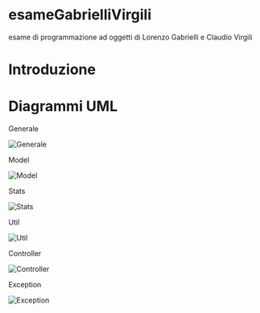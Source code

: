 # esameGabrielliVirgili
esame di programmazione ad oggetti di Lorenzo Gabrielli e Claudio Virgili
# Introduzione

# Diagrammi UML
Generale





![Generale](https://user-images.githubusercontent.com/84229200/122453340-89e7ec80-cfaa-11eb-8398-7065acfa87c1.PNG)




Model






![Model](https://user-images.githubusercontent.com/84229200/122453400-9c622600-cfaa-11eb-9adf-e182b6e3cc4b.PNG)






Stats







![Stats](https://user-images.githubusercontent.com/84229200/122453444-aa17ab80-cfaa-11eb-9603-4ddefb0245b0.PNG)







Util











![Util](https://user-images.githubusercontent.com/84229200/122453480-b1d75000-cfaa-11eb-9084-b1e39c273e26.PNG)









Controller








![Controller](https://user-images.githubusercontent.com/84229200/122453552-c9163d80-cfaa-11eb-9054-e961ef5361fa.PNG)











Exception










![Exception](https://user-images.githubusercontent.com/84229200/122453505-bac82180-cfaa-11eb-8213-edb973eb4c6e.PNG)















